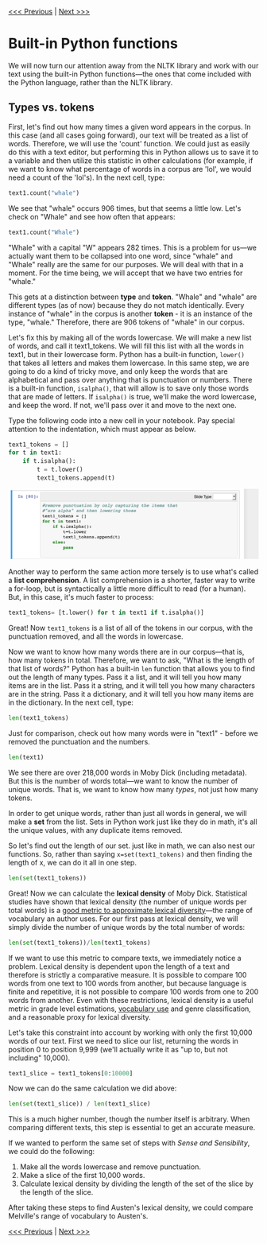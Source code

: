 [<<< Previous](positioning.md) | [Next >>>](cleaning.md)

# Built-in Python functions

We will now turn our attention away from the NLTK library and work with our text using the built-in Python functions—the ones that come included with the Python language, rather than the NLTK library.

## Types vs. tokens

First, let's find out how many times a given word appears in the corpus. In this case (and all cases going forward), our text will be treated as a list of words. Therefore, we will use the 'count' function. We could just as easily do this with a text editor, but performing this in Python allows us to save it to a variable and then utilize this statistic in other calculations (for example, if we want to know what percentage of words in a corpus are 'lol', we would need a count of the 'lol's). In the next cell, type:

```python
text1.count("whale")
```
 
We see that "whale" occurs 906 times, but that seems a little low. Let's check on "Whale" and see how often that appears:

```python
text1.count("Whale")
```
 
"Whale" with a capital "W" appears 282 times. This is a problem for us—we actually want them to be collapsed into one word, since "whale" and "Whale" really are the same for our purposes. We will deal with that in a moment. For the time being, we will accept that we have two entries for "whale."

This gets at a distinction between **type** and **token**. "Whale" and "whale" are different types (as of now) because they do not match identically. Every instance of "whale" in the corpus is another **token** - it is an instance of the type, "whale." Therefore, there are 906 tokens of "whale" in our corpus. 

Let's fix this by making all of the words lowercase. We will make a new list of words, and call it text1_tokens. We will fill this list with all the words in text1, but in their lowercase form. Python has a built-in function, `lower()` that takes all letters and makes them lowercase. In this same step, we are going to do a kind of tricky move, and only keep the words that are alphabetical and pass over anything that is punctuation or numbers. There is a built-in function, `isalpha()`, that will allow is to save only those words that are made of letters. If `isalpha()` is true, we'll make the word lowercase, and keep the word. If not, we'll pass over it and move to the next one. 

Type the following code into a new cell in your notebook. Pay special attention to the indentation, which must appear as below.

```python
text1_tokens = []
for t in text1:
	if t.isalpha():
		t = t.lower()
		text1_tokens.append(t)
```		

![code](../images/for_loop_tokens.png)
	
Another way to perform the same action more tersely is to use what's called a **list comprehension**. A list comprehension is a shorter, faster way to write a for-loop, but is syntactically a little more difficult to read (for a human). But, in this case, it's much faster to process:

```python
text1_tokens= [t.lower() for t in text1 if t.isalpha()]
```

Great! Now `text1_tokens` is a list of all of the tokens in our corpus, with the punctuation removed, and all the words in lowercase.

Now we want to know how many words there are in our corpus—that is, how many tokens in total. Therefore, we want to ask, "What is the length of that list of words?" Python has a built-in `len` function that allows you to find out the length of many types. Pass it a list, and it will tell you how many items are in the list. Pass it a string, and it will tell you how many characters are in the string. Pass it a dictionary, and it will tell you how many items are in the dictionary. In the next cell, type:

```python
len(text1_tokens)
```

Just for comparison, check out how many words were in "text1" - before we removed the punctuation and the numbers. 

```python
len(text1)
```

We see there are over 218,000 words in Moby Dick (including metadata). But this is the number of words total—we want to know the number of unique words. That is, we want to know how many *types*, not just how many tokens.

In order to get unique words, rather than just all words in general, we will make a **set** from the list. Sets in Python work just like they do in math, it's all the unique values, with any duplicate items removed.

So let's find out the length of our set. just like in math, we can also nest our functions. So, rather than saying `x=set(text1_tokens)` and then finding the length of x, we can do it all in one step.

```python
len(set(text1_tokens))
```

Great! Now we can calculate the **lexical density** of Moby Dick. Statistical studies have shown that lexical density (the number of unique words per total words) is a [good metric to approximate lexical diversity](http://www.pjos.org/index.php/LWPL/article/viewFile/2273/1848)—the range of vocabulary an author uses. For our first pass at lexical density, we will simply divide the number of unique words by the total number of words:

```python
len(set(text1_tokens))/len(text1_tokens)
```

If we want to use this metric to compare texts, we immediately notice a problem. Lexical density is dependent upon the length of a text and therefore is strictly a comparative measure. It is possible to compare 100 words from one text to 100 words from another, but because language is finite and repetitive, it is not possible to compare 100 words from one to 200 words from another. Even with these restrictions, lexical density is a useful metric in grade level estimations, [vocabulary use](http://www.mdpi.com/2226-471X/2/3/7) and genre classification, and a reasonable proxy for lexical diversity. 

Let's take this constraint into account by working with only the first 10,000 words of our text. First we need to slice our list, returning the words in position 0 to position 9,999 (we'll actually write it as "up to, but not including" 10,000).

```python
text1_slice = text1_tokens[0:10000]
```

Now we can do the same calculation we did above:

```python
len(set(text1_slice)) / len(text1_slice)
```

This is a much higher number, though the number itself is arbitrary. When comparing different texts, this step is essential to get an accurate measure.

If we wanted to perform the same set of steps with *Sense and Sensibility*, we could do the following:

1. Make all the words lowercase and remove punctuation.
2. Make a slice of the first 10,000 words.
3. Calculate lexical density by dividing the length of the set of the slice by the length of the slice.

After taking these steps to find Austen's lexical density, we could compare Melville's range of vocabulary to Austen's.


[<<< Previous](positioning.md) | [Next >>>](cleaning.md)
